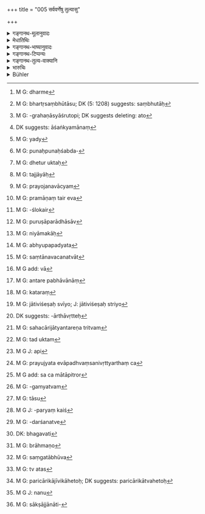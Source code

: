 +++
title = "005 सर्ववर्णेषु तुल्यासु"

+++

<details><summary>गङ्गानथ-मूलानुवादः</summary>

Among all castes, those only who are born of consorts wedded in the natural order, as virgins of equal status, are to be regarded as the same (as their father).—(5)
</details>

<details><summary>मेधातिथिः</summary>

[^१८]:
     J: evaṃ

<u>के पुनर्</u> अमी ब्राह्मणादयो नाम । न ह्य् एषां परस्परो भेदः शक्यो ऽवमातुम् । व्यक्त्यधीनाधिगमा हि जातयः । न च व्यक्तयः स्वावयवसंनिवेशविशेषावगमशून्याः शक्नुवन्ति तासां भेदम् आवेदयितुम् । न च ब्राह्मणक्षत्रियादीनां गवास्वस्येव वाकारभेदो ऽस्ति, येन रूपिसमवायाच् चाक्षुष्यः स्युः । नापि विलीनघृततैलगन्धरसादिभेदेन क्रियान्तरगोचराः । नापि शौचाचारपिङ्गलकेशत्वादिभिर् धर्मैः[^१९] शक्यं भेदावसानाः, तेषां सर्वत्र संकरोपलब्धेः । व्यवहारश् च पुरुषाधीनः । विप्रलम्भभूयिष्टत्वाच् च पुरुषाणां नान्ततो वस्तुसिद्धिः । 


[^१९]:
     M G: dharme

- <u>इत्य् अतो</u> जातिलक्षणम् उच्यते । **सर्ववर्णेष्व्** एतल् लक्षणं जातेर् यत् **तुल्यासु** समानजातीयासु संभूतासु[^२०] **पत्नीषु** ऊढासु जातास् **त एव जात्या ज्ञेयाः** । प्रायेण मातापित्रोर् या जातिः सैवापत्यस्योढायां जातस्य वेदितव्या । संबन्धिशब्दत्वात् **पत्नी**ग्रहणास्यातो[^२१] वोढा पिता लभ्यते । तेन येनैवोढा तत एव यस् तस्याम् एव जातस् तदा तज्जातीयो भवति । 


[^२१]:
     M G: -grahaṇāsyāśrutopi; DK suggests deleting: ato


[^२०]:
     M G: bhartṛsaṃbhūtāsu; DK (5: 1208) suggests: saṃbhutāḥ

- **अक्षतयोनि**ग्रहणं पुनर्विवाहसंस्कारेण पत्नीत्वम् आशङ्कमानं[^२२] निवर्तयति, सहोढकानीनमातॄणां च । 


[^२२]:
     DK suggests: āśaṅkyamānaṃ

- <u>ननु</u> च नैवैतासां विवाहसंस्कारो ऽस्ति, "पाणिग्रहणिका मन्त्राः कन्यासु" (म्ध् ८.२२६) इति वचनात् । यद्[^२३] अपि "वोढुः स गर्भो भवति" (म्ध् ९.१७३) इति विवाहश्रवणेन शास्त्रीयसंस्कारप्रतिपत्तिः, प्राप्तिमात्रवचनत्वात् तस्य न विहितवचनीयं प्रत्यभिज्ञानम् अस्ति । तस्मात् स्वीकारमात्रे धातुर् वर्तते, स्वीकर्तुर् इत्य् अर्थः । पित्रादीन् वञ्चयित्वा येनैव स्वीकृता तस्यैव सा भवति, ततः पुत्रश् चेति तस्यार्थः, पुनर्भूसंस्कराभावात् । "सा चेद् अक्षतयोनिः स्यात्" (म्ध् ९.१७६) इति पठ्यते । गतप्रत्यागतायाम् अपि पुनःशब्दप्रत्यभिज्ञानाद्[^२४] भर्तुर् उक्ताः[^२५] । न च ताभिः सहाभिः सहाधिकारो ऽस्ति । यज्ञसंयोगे ऽस्ति पत्नीशब्दः । अतो ऽक्षतयोनिशब्दो ऽतिरिच्यते । अत्र पूर्वे पत्नीशब्दपर्यायेन नारीष्व् इति पठन्ति, तद् अपि न किंचित् । केवले ह्य् अक्षतयोनिशब्दे त्व् असंस्कृतास्व् अपि जातास् तज्जातीयाः[^२६] स्युः । पत्नीशब्दपाठेन शास्त्रीयेण विधिना या संस्कृता भार्यात्वम् आपादिता सा गृह्यते । यास् तु कुमर्य एवोपगम्यन्ते, भवन्ति ता अक्षतयोनयः, न तु पत्न्यः । तस्माद् अक्षतयोनिशब्दस्य प्रयोजनं वाच्यम्[^२७] ।


[^२७]:
     M G: prayojanavācyam


[^२६]:
     M G: tajjāyāḥ


[^२५]:
     M G: dhetur uktaḥ


[^२४]:
     M G: punaḥpunaḥśabda-


[^२३]:
     M G: yady

- <u>उच्यते</u> । यत् तावद् उक्तं "न ताः पत्न्यो यज्ञसंयोगाभावात्" इति, यदि विवाह्येरन् स एव यज्ञः स्यात् । तत्रापि पूषवरुणार्यम्णाम् अस्त्य् एव यागः । समानर्थौ च यागयज्ञशब्दौ । तस्मात् स्युर् एव पत्न्यः । अकन्यात्वाद् अविवाह्यतयैव न पत्न्य इति युक्तम् । 

- अतश् चानर्थक्ये ऽक्षतयोनिशब्दस्य प्रयोजनम् उच्यते । दृश्यते लक्षणयासत्य् अपि यज्ञसंयोगे पत्नीशब्दः प्रयुज्यमानो लोके- रजकस्य पत्नी । यथान्यत्रावरुद्धासु स्त्रीषु गृहिणीशब्दः । सो ऽपि भार्यावचन एव केनचिद् धर्मसाम्येन तत्रापि प्रयुज्यते । यद्य् अपि सति मुख्ये लक्षणा न न्याय्या, तथापि मन्दधियां सुहृद् भूत्वा आशङ्कामात्रं निवर्तयति । किं नाम नाशङ्क्यते मूढमतिभिः । 

- **आनुलोम्य**ग्रहणम् उत्तरार्थम् । ये ऽपि "**त एव ते**" इति पठन्ति तेषाम् अपि स एवार्थस् तज्जातीया इति । 

- <u>अत्रोच्यते</u> । किंप्रमाणमूलम् एतत् स्मृतिकाराणां स्मरणम् । अकार्यरूपत्वान् न धर्माधर्मोपदेशतुल्यम् । प्रमाणान्तरं च[^२८] नास्तीत्य् उक्तम् । स्मृत्यन्तरमूलत्वे ऽन्धपरंपराप्रसङ्गः प्रमाणश्लोके[^२९] दर्शितः (च्ड़्। म्ध् २.६) । 


[^२९]:
     M G: -ślokair


[^२८]:
     M G: pramāṇaṃ tair eva

- <u>उच्यते</u> । वृद्धव्यवहार एव मूलं साधुत्वस्मृतिवत् । 

- <u>ननु</u> च सापराधासाव्[^३०] इत्य् उक्तम् । 


[^३०]:
     M G: puruṣāparādhāsāv

- <u>अत</u> एव नियामिकाः[^३१] स्मृतयः फलवत्यः । अभियुक्तस्मरणम् अन्यथेति न शक्यते वक्तुम् । शास्त्रस्थाः प्रसिद्धाः प्रमाणतराः । संभवति च तेषाम् अनादिव्यवहारो मूलम् । 


[^३१]:
     M G: niyāmakāḥ

- <u>एतत्स्मृतिसंकृतानां</u> वावगताभिजनजातीयानां प्रत्यक्षम् अप्य् उपपद्यत[^३२] इति केषांचिद् दर्शनम् । एतत् स्मृतिविवेके प्रपञ्चितम् । 


[^३२]:
     M G: abhyupapadyata

- <u>ननु</u> च स्मृत्यन्तरे नायं विशेषो ऽस्ति ।

- सवर्णेभ्यः सवर्णासु जायन्ते हि सजातयः ।

- अनिन्द्येषु विवाहेषु पुत्राः संतानवर्धनाः ॥ इति । (य्ध् १.८९)

आद्येनार्धेन जातिर् लक्ष्यते, उत्तरेण हि ब्राह्मादिविवाहजातानां संतानवर्धनत्वम्[^३३] । तत्र "सवर्णेभ्यः सवर्णासु" इति नात्र पत्नीशब्दो ऽस्ति ।


[^३३]:
     M G: saṃtānavacanatvāt

- <u>कथं</u> नास्ति । यावता "विन्नास्व् एष विधिः स्मृतः" (य्ध् १.९२) इति । मा वा भूत्, अविशेषस्मृतेर् विशेषस्मृतिर् बलीयसी । अदर्शनाद् दर्शनं बलीयः । यत एकेन विशेषो न दृष्टो ऽपरेण दृष्ट इति संभवत्य् एतत् । 

- अतो ऽभियुक्तस्मरणं संभवन्मूलतया प्रमाणम् । 

- <u>ननु</u> चाव्याप्तेर् अलक्षणम् एतत् । न हि सहोढकानीनपौनर्भवादीनाम् अनेन ब्राह्मण्यं भवति । "कुण्डगोलकयोः,[^३४] क्षेत्रजस्य च । अनभिप्रेतम् एव तत् तेषाम्" इति चेत्, का तर्हि तेषां जातिः । कुण्डगोलकयोश् च असति ब्राह्मण्ये श्राद्धे प्राप्त्यभावाद् अनर्थको निषेधः स्यात्, स्मृत्यन्तरविरोधश् च- 


[^३४]:
     M G add: vā

- सजातीयेष्व् अयं प्रोक्तस् तनयेषु मया विधिः । इति । (य्ध् २.१३७)

किं च यद् एव लक्षणं तद् एव लक्ष्यम् । अनिर्ज्ञातं लक्ष्यं भवति, निर्ज्ञातं लक्षणम् । यथा "को देवत्तः" इति संशये, अङ्गदी कुण्डली व्यूढोरस्को वृत्तबाहुः । इह तु यथा कश्चित् ब्रूयात्- "कः काकः" इत्य् उक्ते, "काकाज् जातः" इत्य् उत्तरम्, तादृग् एव "को ब्राह्मण्ः," "यो ब्राह्मणाज् जातः" इति । जनके ऽपि हि ब्राह्मण्यम् अप्रसिद्धम् एव, न्यायविरोधश् च । सजातीयात् सजातीयायां जातः स लोके सजातीयो भवति । यथा गौर् गवि गौः, अश्वाद् वडवयाम् अश्वः । अत्रोच्यते- यत् तावद् उक्तम् "का तेषां जातिः" इति, किम् अन्यया जात्या । मनुष्यास् तावद् भवन्ति । पुरुषधर्मैश् चाधिक्रियन्ते अनुपात्तजातिविशेषैः, पुत्रत्वाच् छ्राद्धादिभिश् च । दाने च सर्वेषाम् अधिकारः । 

- <u>ननु</u> च विशेषस्योपदेशेन विना व्यवहारो न सिध्यति, सर्वसाधारणत्वान् मनुष्यजातेः । असद् एतत् । सर्वस्यैव स्वसंज्ञाविशेषो विद्यते प्रतिपुरुषम्, देवदत्तो यज्ञदत्त इति । अथाप् संबन्धव्यपदेशः कर्तव्य इति, "कानीनः, सहोढः" इत्य् एव व्यपदिश्यते । सो ऽपि चातुर्वर्ण्ये सद्भावात् सामान्यरूप एवेति चेद् देवदत्तस्य कानीन इत्यादि जनकेन व्यपदेशः करिष्यते । तस्माद् असंबद्धम् एतद् यद् उच्यते व्यपदेशः कथम् इति । 

- एवं तर्हि सर्व एव धर्माश् चातुर्वर्ण्यं प्रति बोध्यन्ते "अन्तरपभावानां[^३५] च" (म्ध् १.२) । तत्र बहुत्वं ब्राह्मणादिजातिचतुष्टयविषयम् । न चैतेषाम् अप्य् एकजातिः, सर्वजातिष्व् एतस्य लक्षणस्य प्रवृत्तेः । यथैव ब्राह्मणाद् ऊढायां ब्राह्मण्यां जातो ब्राह्मणः, एवं क्षत्रियादयो ऽपि समजातीयमातृपितृजाताः । सर्वविशेषाभावे च कुतः सामान्यम् । न हि शिंशपादिसर्वविशेषाभावे वृक्षत्वसंभवः । 


[^३५]:
     M G: antare pabhāvānāṃ

- अन्तरप्रभवाश् चानुलोमप्रतिलोमाः । तत्रानुलोमा मातृजातीयाः, "प्रतिलोमास् तु धर्महीनाः" (ग्ध् ४.२५) अन्यत्राहिंसादिभ्यः । ते च सर्वे स्वसंज्ञाभिर् विशेषतो निर्दिष्टाः । न चैषां नामापि तत्रास्ति । तत्र कतमे ते धर्मा यैर् अमी अधिक्रियेरन् । क्व[^३६] च तद्वचनं यद् एतान् अधिकुर्वीत । न हि कश्चिज् जातिविशेषाश्रयो[^३७] धर्मविधिर् अस्ति । सर्ववर्णानाम् अन्तरभावानां चेति शास्त्राद् अधिकृतत्वाच् च । 


[^३७]:
     M G: jātiviśeṣaḥ svīyo; J: jātiviśeṣaḥ striyo


[^३६]:
     M G: kataraṃ

- <u>उच्यते</u> । यत् तावद् अहिंसादिषु चातुर्वर्ण्यवचनं (च्ड़्। म्ध् १०.६३) तन् नरमात्रोपलक्षणार्थम् एव, सत्य् अपि प्रतिलोमाधिकारे मुख्यार्थवृत्तेः[^३८] । प्रत्युत सहचारिजात्यन्तरपरत्वम्[^३९] एव लक्षयितुं क्षमं नान्तरावस्थातुम् अर्हति । तत्रैव (म्ध् ११०.६३) च वक्ष्यामः । इदं चास्ति "शूद्राणां तु सधर्माणः सर्वे ऽपध्वंजाः स्मृताः" (म्ध् १०.४१) इति । अपध्वंसो ऽसंस्कारः । स चाष्टविधः "व्यभिचारेण वर्णानाम्" (म्ध् १०.२४) इत्यादिनोक्तः । व्यभिचारः परस्त्रीषु गमनं सजातीयासु । अन्यद् वक्ष्यामः । तस्माद् असत्य् अपि वर्णत्वे वाचनिक एव तेषाम् अधिकारः । 


[^३९]:
     M G: sahacārijātyantareṇa tritvam


[^३८]:
     DK suggests: -ārthāvṛtteḥ

- क्षत्रियस्य तु मातृजातीयत्वम् एव, लिङ्गदर्शनात् । "पुत्रो द्व्यामुष्यायणस्य संविधानात्" इति कर्तव्याविशेषः श्रुतः । अन्येष्व् अपि श्रौतेषु तस्य विधानान्तरं दृश्यते । तस्माद् एव ब्राह्मणादिजातीय एव समभागः स्वपितृव्येण, "तस्माद् धर्मेण तं भजेत्" (म्ध् ९.१२१) इति । न च यथोक्ते विधौ तद् युक्तम्[^४०] । तदा ह्य् अयं शूद्रधर्मा । धनस्य यज्ञार्थतायाम् उक्तायां कुतस् तस्य तावद् भागः । कुण्डगोलकौ क्षेत्रजाव् एव । शिष्टसमाचारश् चैवम् एव । पाण्डुधृतराष्ट्रविदुराः क्षेत्रजाः सन्तो मातृजातीयाः । अतो युक्तः श्राद्धे प्रतिषेधः । किं च, पतितो ऽपि तत्र प्रतिषिद्धः, यस्य सर्वधर्मबहिष्कृतत्वात् प्राप्त्याशङ्कैव नास्ति । यत् तु "सजातीयेषु" (य्ध् २.१३७) इति[^४१] स्मृत्यन्तरं तद् उक्तानुवादत्वाद् यथासंभवं व्याख्येयम्, कार्यपुत्रविषयतया वा । 


[^४१]:
     M G J: api


[^४०]:
     M G: tad uktam

- यच् च निर्ज्ञातं लक्षणं भवति, तत् किं ब्राह्मणार्थो नैव लोकप्रसिद्धः । यत्र ब्राह्मणादिसब्दः प्रयुज्यते तत्रापध्वंसनिवृत्त्यर्थं वचनम्[^४२] । मातापित्रोर्[^४३] एतद् एव जातिलक्षणं । न चानवस्था, अनादित्वात् संसारस्य । 


[^४३]:
     M G add: sa ca mātāpitror


[^४२]:
     M G: prayujyata evāpadhvaṃsanivṛttyarthaṃ ca

- प्रस्तुतन्यायविरोधस् तु साक्षात् व्यवसायगम्यत्वे[^४४] आसां जातीनां स्यात् । तास् तु[^४५] स्मृतिलक्षणा यथास्मरणं भवितुम् अर्हति । यथा वा वसिष्ठादयः शब्दा अन्तरेणैवान्वयधर्मम् अनवच्छिन्नस्मृतिपारंपर्यकैश्[^४६] च विदितार्थेषु प्रयुज्यन्ते, भवन्ति व्यवहारहेतवो वसिष्ठब्राह्मणाः "वासिष्ठाः शृण्वन्त्" इति, तद्वद् एतद् द्रष्टव्यम् । यथा समाने ब्राह्मणत्वे केचिद् भृगवो वत्सा भारद्वाजा इत्यादिविशेषः स्मृत्येकप्रमाणः, तथैव समाने पुरुषत्वे ऽमी ब्राह्मणा अमी क्षत्रिया इत्यादिर् उपपन्नो व्यवहारः । 


[^४६]:
     M G J: -paryaṃ kaiś


[^४५]:
     M G: tāsu


[^४४]:
     M G: -gamyatvam

- यैर् अपि लिङ्गदर्शनत्वेन[^४७] जाबालश्रुतिर् उक्ता "सत्यकामो जाबालो मातरम् अपृच्छत् किंगोत्रो ऽहम् अस्मीति । सैवं प्रत्यब्रवीत्, बह्व् अहं चरन्ती परिचारिणी यौवने त्वाम् आलभे । नाहं तद् वेदेति । स एवम् उपश्रुत्य हारिद्रुमतम् गौतमम् इयाय । तं होवाच ब्रह्मचर्यं भवतो[^४८] विवत्स्यामि । स एवम् उवाच । किंगोत्रस् त्वम् असीति । स प्रत्युचाव । अपृच्छं मातरं सा माता प्रयब्रवीत् यौवने त्वाम् इत्यादि । गौतमो न चैतद् अब्राह्मणो[^४९] वक्तुम् अर्हति । समिधं सोम्याहर । उप त्वा नेष्ये" (छु ४.४.१–५) । अस्यायम् अर्थः । बहुभिर् अहं यौवने पुंभिः संगताभूवम्[^५०] । न जाने केन जातो ऽसीति । गौतमस् तु सत्यवचनान् निश्चिकाय ब्राह्मणेनायं जातस् ततस्[^५१] तम् उपनिन्ये ऽतो मन्यामहे स्वैरिणीष्व् अप्य् अनूढासु समानजातीयाज् जातासु तज्जातीया भवन्ति । 


[^५१]:
     M G: tv atas


[^५०]:
     M G: saṃgatābhūva


[^४९]:
     M G: brāhmaṇo


[^४८]:
     DK: bhagavati


[^४७]:
     M G: -darśanatve

- <u>तद् एतन्</u> न किंचित् । यतो यौवने त्वाम् आलभे । यौवने किल न स्मृतिर् दृढीभवति, उत्कलिकाबहुलत्वाद् यौवने चेतसः । किं च परिचारिणी परिचारिकाहेतोः[^५२] क्षुधापीडिता बहु विचरन्ती नैकस्मिं स्थाने, ततो मे न स्मृतिर् अस्ति भर्तुः किंगोत्रम् इति । 


[^५२]:
     M G: paricārikājīvikāhetoḥ; DK suggests: paricārikātvahetoḥ

- अतः स्थितम् एतत् समानजातीयोढायां जातास् तज्जातीया इति । गौतमस्यापि न ततो वचनाद् ब्राह्मणो ऽयम् इत्य् अवगमः । प्राग् एवासौ तं ब्राह्मण इति वेद । गोत्रं तु न वेद । गोत्रप्रश्नेन चरणप्रश्नो वेदितव्यः । तत्र उपनयनभेदो ऽस्ति । न तु गोत्रभेदेनोपनयने प्रयोजनम् । न तु[^५३] यथा केचिद् आहुः- जातिप्रश्नो ऽयम् आभिजात्यात्, "गोत्र एव जातिम् अवगमिष्यामि" । साक्षाज्जातिप्रश्ने[^५४] हि मुखरता स्यात् ॥ १०.५ ॥


[^५४]:
     M G: sākṣājjānāti-


[^५३]:
     M G J: nanu
</details>

<details><summary>गङ्गानथ-भाष्यानुवादः</summary>

“Who are these that are called ‘*Brāhmaṇa*’ and the rest? We cannot perceive any difference among men. The determination of the caste is dependent upon a knowledge of individuals belonging to the caste; and individuals, devoid as they are of any knowledge of the disposition of the component atoms, cannot indicate any difference among the castes. Nor is there any difference in the figures of the ‘*Brāhmaṇa*’ and the ‘*Kṣatriya*’ as there is in those of the ‘cow’ and the ‘horse,’ for instance,—by virtue of which the said castes could be perceptible by the eye Nor are the said castes discernible by any other acts; as, for instance, the nature of the oil or the melted butter can be discerned by smelling or tasting. Nor again can the difference among them be discerned by differences in such details as those of purity, conduct, colour of the hair, and so forth; because these details are almost always found to be mixed up. Further, actual usage is dependent upon men, and as men are mostly deceptive, the character of anything cannot be ascertained by a mere reference to them.”

It is in view of these difficulties (in the ascertaining of a man’s caste) that the author is asserting here the definition of the castes.

‘*Among all castes*,’— the definition that is applicable is that those born of women ‘*0f* *equal status*’—of the same caste as the husband,—these women being the ‘*wives*’—lawfully wedded consorts,—*are to be regarded as* the same. That is, in most cases, the caste of the child born of parents legally married is the same as that of its parents.

Since the term ‘*wife*’ is a relative term, it follows that the person who has married her is the ‘father’ of the child. So that the meaning comes to be that the child is of the same caste as the parents, when it is born of the woman from that same person who has wedded her.

The epithet ‘*virgin*’ has been added, and it precludes the possibility of a remarried woman being regarded as the ‘wife,’—as also of the mother of the ‘*Sahoḍa*’ and ‘*Kānīna*’ sons.

*Objection*:— “As a matter of fact, there is no *marriage* - *sacrament*
in the case of these latter; since it has been declared (Manu 8. 226) that ‘the sacred texts recited at the marriage-ceremony are applicable to maidens only.’ Though verse 9.173 declares that ‘the child belongs to the person who *married* her,’ where the mention of the term ‘marry’ indicates that there is legal sacrament in the cases in question also, yet all that this text can be taken as indicating is the *possibility* (of the sacrament), and there is nothing in it to indicate that it refers to something actually *enjoined*; so that in this text all that ‘the person marrying’ can mean is ‘the person who accepted her,’—the verbal root signifying mere *acceptance*; and what the text means is that ‘when a man has accepted a girl for his wife, after having cheated her father and kinsmen, if a son happens to be born from her, he belongs to that man.’

There is in fact no sacrament in the case of *remarried* women; in regard to whom also it has been laid down that—‘she is fit for a second nuptial ceremony, only *if she he still a virgin*’ (9.176). In connection with the girl who as ‘gone away and come back’ also, we find the term ‘*again*’ used (‘she may be married *again*’), which implies that she belongs to her husband. But none of these are entitled to associate with the ‘duly wedded consort;’ because the term ‘*paint*,’ ‘consort,’ connotes ‘co-operation at sacrificial rites.’ From all this it would seem that the qualification ‘*if she be a virgin*’ becomes superfluous. The older commentators read ‘*nārīṣu*’ (women) in place of ‘*patnīṣu*’ in the text But this also is nothing. If we had the qualification of ‘virginity’, only then would sons born of *unmarried* women belong to the same caste as the father. By using the term ‘*patnī*’ (consort) however it becomes clearly indicated that the women meant are only such as have been married with due religious rites. As for the girl with whom a man has intercourse before they are married, she may be a ‘*virgin*’ but certainly not a consort. Thus then it becomes necessary to explain the use and purport of the qualification ‘*virgin*’.”

The answer to the above is as follows:—It has been argued above that “the remarried women are not ‘consorts,’ because they are not entitled to co-operate at sacrificial rites.” But if such girls were wedded, this
*wedding* itself would constitute a ‘sacrificial rite,’ since even at
this ceremony *offerings* are made to Pūsan, Aryaman and Varuṇa; and ‘*offering*’ and ‘*sacrifice*’ are synonymous terms. Hence these girls also would be ‘consorts.’ In fact, the right view to take is that, inasmuch as they are no longer ‘maidens,’ they are not fit for the wedding *ceremony*; and it is on this ground that they cannot be ‘consorts.’ And even so the qualification ‘virgin’ being apparently superfluous, we proceed to explain its use. As a matter of fact, the term ‘consort’ is found to be applied, though figuratively, even to such women as are not entitled to *co-operate at sacrificial rites*; *e.g*., in such expressions as ‘the washerman’s consort’ (though no sacrificial performance is possible for the washerman). Similarly in the case of the ‘kept’ woman also, the name ‘housewife’ is applied, in the sense of the ‘wife’; and this on the ground of certain points on which such a woman resembles the real *wife*. Though it is true that, so long as a word can be used in its direct sense, it is not right to have recourse to its figurative sense,—yet what the writer does is to explain, in a friendly spirit, to dull-headed people, the impropriety of entertaining certain notions; specially what notion is there that may not be entertained by dull-headed people?

The qualification ‘*in the natural order*’ has been added in view of what follows later on.

Those who adopt the reading ‘*ta eva te*’, for them also the meaning is the same—*i.e*., ‘they belong to the same caste.’

The following arguments have been urged in connection with this subject:—“What is the authority at the root of this and similar assertions made by the authors of *Smṛtis*? Inasmuch as these do not make mention of *anything to be done*, they cannot stand on the same footing as the teachings regarding *Virtue and Vice* (what should be done and What should be avoided); and we have already shown that there is no other authority possible. If another *Smṛti-* text were cited as the requisite authority, then this would come to be a case of ‘the blind leading the blind’; as has been made clear under the verse dealing with the sources of knowledge of ‘*Dharma*’ (2.6).”

The answer to the above is as follows:—The authority consists in the practices of experienced men; just as in the case of the *Smṛti* -rules bearing on the *correctness of words* (*i.e*., grammar). It is true that the said practices may be defective and misleading. But it is there that the rules laid down in the *Smṛti* come in useful, as serving to control them. Specially as it cannot be said that the ‘*Smṛti*,’ ‘recollection,’ of learned men is wrong; for persons intent upon the following of the scriptures are universally known as exceptionally trustworthy; and the basic authority for these would consist in eternal usage.

It is the theory of some people that men who are steeped in the study of the *Smṛti* and belong to certain selected noble families may be able to have a direct (intuitive) knowledge of things. This we have dealt with in detail in the *Smṛtiviteka*.

“In another *Smṛti* (Yājñavalkya, 1.20) there are no such qualifying conditions as we find in the present text; all that is said there is—‘Children born to men of a certain caste from women of the same caste, are also of the same caste;—sons born of unblamable marriages are the perpetuators of the race’;—where the first half indicates the
*caste* of the child, and the latter declares the fact of the products
of the ‘*Brahma*’ and other marriages being ‘perpetuators of the race.’ Now in this text, all that is said is ‘sons born to a man from women of the same caste,’ and there is no mention of the name ‘*patnī*,’ ‘*consort*.’”

How can it be said that there is no such qualification, when it is added later on that ‘this rule applies to the case of *wedded* women’ (Yājña, 1.92)? Further, what if there is no qualifying phrase in this other text? A qualified text is always more authoritative than an unqualified one; *as perception* is always more reliable than *non-perception*; it is just possible that the qualifying condition, actually present, may have been seen by one, but missed by the other (writer).

From all this it follows that the ‘recollection of learned men’ is authoritative, on account of the possibility of its being based upon the
*Śruti*.

“The definition provided by the verse is not correct, since it does not include all that should be included. For instance, under the definition ‘Brāhmaṇa-hood’ could never belong to the ‘son taken along with the mother,’ the ‘maiden-born son,’ or the ‘son of the remarried woman.’ It might be argued that—‘as in the cases of the *son born of another man to an unwidowed woman, the son born to a widow* and the *soil-born* son, so in the case of these sons also, it is intended that Brāhmaṇa-hood should not belong to them.’ But in that case, what would be the caste of these? Further, if the ‘son of the unwidowed woman born of another man,’ and the ‘son of the widow’ were not *Brāhmaṇas*, there could be no possibility of anyone thinking of feeding them at *Śrāddhas*, and hence there would be no point in the prohibition (contained in 3.155, 156) of such feeding. Then again, such a view would he contrary to other *Smṛti*
-texts. For instance, we read—‘This rule that I have described pertains
to sons of the same caste as the father.’ (*Yājñavalkya*, 2.33).

“Further, as a rule, the *definition* is the same as the *thing defined*,—the only difference being that ‘what is to be defined’ is not known, while ‘the definition’ is well known. *E.g*. it being doubtful (not known) who *Devadatta* is, we have the *definition*—‘he who is wearing the armlet and the ear-ring, of the developed chest and rounded arms’ (all which is already known). What the present text does is to declare,—in answer to the question *who is a Brāhmaṇa*?—that ‘*he is one born of a Brāhmaṇa*;’ and this is exactly as if, on being asked—‘what is a crow?’—one were to say ‘it is what is born of a crow!’ In fact, it is still to be known what is that ‘Brāhmaṇa-hood’ that belongs to the father.

“The definition is illogical also: In the world one born of a female from a male of the same genus always belongs to that same genus; *e.g*., what is born of the cow is of the genus of the ‘cow,’ what is born of the ‘mare’ is of the genus of the horse’ \[and certainly in all these eases *marriage* does not enter as a necessary factor\].”

The answer to the above is as follows:—First of all it has been asked—what would be the caste of certain kinds of sons? Well, what is the need for any ‘caste?’ They belong to the genus ‘man;’ and even without having any specific caste-distinction attributed to them, they become entitled to all that characterises the *man*,—both as ‘sons’ and as persons dealing with *Śrāddhas*. Specially as all men are equally entitled to *making gifts*.

“But in the absence of further distinction, dealings with the man could not proceed (merely on the basis of his belonging to the genus ‘man’); for the simple reason that the genus ‘man’ is common to all human beings.”

There is no force in this; every person has his own distinctive appellation; every man is called either ‘Devadatta’ or ‘Yajñadatta.’ Then, if it be considered necessary to specify the particular relationship of the persons in question,—well, they have such appellations as ‘*Kānina*’ (‘maiden-born’),

‘*Sahoḍha*’ (‘taken with the mother’) and so forth.

“But all these names are found among all the four castes; so that they also would be general (just like the genus ‘man’).”

In that case, they would be distinguished by the name of their father—‘he is the *maiden-born son* of Devadatta,’ and so forth.

Thus there is no force in the argument based upon the difficulty of distinguishing these sons.

All the laws that are formulated herb are with reference to all the four castes; as is clear from what has been declared in 1.2 above. That is why we have the plural number in the text, which refers to the four castes, ‘*Brāhmaṇa*’ and the rest. The persons here mentioned do not all belong to any one caste; since the definition set forth is such as is applicable to all castes. Just as the son born to a *Brāhmaṇa* from his wedded *Brāhmaṇī* wife is a *Brāhmaṇa*, so is the son born to a Kṣatriya and the other castes also, born of parents of the same caste, belong to that same caste. Then again, there could be no ‘genus’ in the absence of all particulars. *E.g*., in the absence of the *particular* trees,
*Śiṃśapā* and the rest, where could there be the *genus* ‘tree?’

The mixed castes are of two kinds—the product of marriages ‘in the natural order,’ and the product of marriages of the ‘reverse order.’ Now those of the former class take the mother’s caste; while the products of marriages of the ‘reverse order’ have no duties save the most general ones of ‘not injuring living beings’ and so forth (enumerated in 10.63). All kinds of sons have been duly specified with their own distinctive names, and yet even the name of the products of ‘reverse marriages’ is not found mentioned.

“What are those *duties* to the performance whereof these people would be entitled? Where too is the text that makes them so entitled? The duties described here are not with reference to any particular caste; the text—‘Of the mixed castes etc., etc.’ (1.2) clearly indicates that what is described pertains to *all castes*.”

The answer to the above is as follows:—As regards the mention of the general duties of ‘not injuring others’ and the rest, with reference to
*the four castes*, it is clearly meant to be applicable to *every human
being*.

Even though the text occurs in connection with sons born of ‘marriages in the reverse order,’ yet its direct meaning bears upon *all men*. In reality however it is more logical to take it as pertaining to such castes as stand on the same footing as those born of ‘reverse marriages,’ and it cannot stop short only at what is indicated by the context This we shall explain under the text (10.63) itself.

Then again, we have the following declaration—‘All those born of violation of the law are equal to Śūdras;’ (Manu 10.41),—where ‘violation of the law’ stands for ‘absence of sacramental rites;’ and this is of eight kinds, as described under verse 24 below;—where ‘adultery’ stands for sexual intercourse with the wives of other men belonging to one’s own caste; other matters relating to this matter we shall explain later on.

Thus then it follows that, even though the sons born of such ‘violations of the law’ do not belong to any caste, yet their title to the performance of certain acts rests upon the direct declarations of the texts.

*In the case of the* *Kṣatriya* *the child should be taken* *to belong
to* the mother’s caste; because there are texts indicative of this: In connection with the ‘*Dvyāmuṣyāyaṇa*’ son a peculiar ceremony has been prescribed (?); and in connection with other *Śrauta* rites also, we find a distinct procedure laid down with reference to him (?)

From all this it follows that it is only the son belonging to the
*Brāhmaṇa* caste who is entitled to an equal share with his uncle; hence
it is that it is declared that ‘one should receive him legally.’ (?) All this would not be well if the injunction were in the aforesaid form. Because according to that‘he would be equal to the *Śūdra*;’ and as property is meant for sacrificial performances (to which the *Śūdra* is not entitled), how could he be entitled to any share of it?

As for the son ‘born of another man while the husband is alive,’ and that ‘born of a widow,’ these are only ‘soil-born’ sons. Such is the custom among all civilised men; *e.g*., Pāṇḍu, Dhṛtarāṣṭra and Vidura, all ‘soil-born’ sons, took the caste of their respective mothers.

Then again, the ‘outcast’ also has been excluded from being invited at
*Śrāddhas*; and yet as he would be beyond the pale of all morality,
there could be no possibility of any idea being entertained regarding his admissibility \[so that the objector was not justified in drawing any conclusions from the exclusion of the ‘soil-born’ sons from
*Śrāddhas* \],

As regards the text quoted above (from Yājñavalkya, 2.133),—since it is a mere reference, it may be explained away somehow. Or we may take it as referring to the ‘appointed’ son.

Then as regards the argument that “it is only what is well-known that can serve as the *definition* (the distinguishing feature) of anything”—we ask—Is not the meaning of the term ‘*Brāhmaṇa*’ already known? In fact what the text does is to preclude the idea of ‘illegitimacy’ bang entertained regarding persons to whom die name ‘*Brāhmaṇa*’ is applied,—the sense being that they belong to the caste of their parents. Nor can it be argued that this would lead to a
*regressus ad infinitum*; as the world has had no beginning in time.

It has been urged that what is here stated is illogical But this could be so only if the matter of castes were something negotiable by direct perception. As a matter of fact however it is something that can be determined only with the help of *Smṛtis*, and as such must be as they are declared to be in these texts. Just as in the case of such titles as ‘*Vaśiṣṭha*’ and the like (family-names), it is found that, even in the absence of any blood-relationship with the personage named, they are applied to men on the basis of uninterrupted tradition handed down from times immemorial; and serve as the basis of such expressions as ‘the Vaśiṣṭhas are listening.’ And the case of the castes also should be taken as standing on the same footing. Just as in the case of a number of Brāhmaṇas, all of whom are equally ‘Brāhmaṇas,’ they are classified as ‘*Bhṛgus*,’ ‘*Vatsas*; ‘*Bhāradvājas*,’ and so forth—such distinction being based entirely upon ‘*Smṛti*,’—so in the case of a number of persons, all of whom are equally ‘men,’ they come to be distinguished as ‘*Brāhmaṇas*,’ ‘*Kṣatriyas*’ and so forth.

Some people have brought forward (against the view that Brāhmaṇas must be born of duly wedded Brāhmaṇa couples) the case of Jābāla: Satyakāma Jābāla asked his mother—To what *gotra* do I belong? She answered—I do not know, as I obtained you while I was, during my youth, attending, as a maid, upon several men. Having heard this, the boy went over to Hāridrumata Gautama, and said—Revered Sir, I wish to reside with you as a Religious Student. The sage asked him—To what *gotra* do you belong? The boy answered—I asked my mother, and she told me that in her youth, she obtained me etc., etc.;—whereupon Gautama concluding that no non-Brāhmaṇa could speak so frankly, directed him to fetch fuel and said—‘I shall initiate thee.’ What the mother meant was that in her youth she met many men, and she knew not from whom the child was born; and what Gautama did was to infer, from the boy’s truthfulness, that he must have been begotten by a *Brāhmaṇa*, and hence he initiated him. From this those people conclude that sons born to persons from such women of the same caste *as are not duly wedded*, are also of the same caste.

There is however no force in this. All that the mother’s statement means is—‘I obtained you during my youth’—at a period of life when the mind is fickle, being beset with fancies—‘when I was attending’—as a maid-servant, suffering from hunger—‘wandering in several places’—not living at any one place,—‘hence I have no recollection of the
*gotra-name* of my husband.’

From all this it becomes established that sons born to a person from a duly wedded wife of the same caste as himself belong to the same caste. And in the case of Jābāla also, Gautama inferred from the words of the boy, that he must be the son of *Brāhmaṇa-* parents; hence though he recognised him as a *Brāhmaṇa*, he did not know his *gotra*. What he wished to ascertain by means of the question regarding the boy’s
*gotra*, was the special Vedic Rescension to which he belonged; and this
for the reason that the exact method of his initiation would vary with the Rescension to which one belonged; while his *gotra* has no bearing upon the initiation at all. And it is not, as some people have explained, that “the question really referred to the boy’s *caste*, the idea in the sage’s mind being that he would deduce the caste from the nobility of his race, while a direct question about *caste* would be impolite.”—(5)
</details>

<details><summary>गङ्गानथ-टिप्पन्यः</summary>

‘*Ānulomyena*’.—‘In the direct order, *i.e*., by a Brāhmaṇa on a Brāhmaṇī and so forth’ (Medhātithi, Govindarāja and Kullūka);—‘the bridegroom being always older than the bride” (Nārāyaṇa).

This verse is quoted in *Parāśaramādhava* (Ācāra, p. 511), which explains the meaning to be that children born of a Brāhmaṇa couple are Brāhmaṇa by caste; so also in the case of Kṣatriya couples and so forth;—and in *Nṛsiṃhaprasāda* (Saṃskāra 76a).
</details>

<details><summary>गङ्गानथ-तुल्य-वाक्यानि</summary>

*Āpastamba* (2.13.1).—‘Sons begotten by a man who approaches in the
proper season a woman of equal caste, who has not belonged to another man, and who has been married legally, have a right to follow the occupations of their castes.’

*Viṣṇu* (16.1).—‘On women equal in caste to their husbands, sons are
begotten who are equal in caste to their fathers.’

*Yājñavalkya* (1.90).—‘From women of the same caste as their husbands
are born sons of the same caste.’

*Baudhāyana* (1.17.2).—‘Sons of equal caste spring from women of equal
caste.’

Do. (1.16.6).—‘Sons begotten on wives of equal caste or of the next lower caste are of the same caste as the father’
</details>

<details><summary>भारुचिः</summary>

**सर्ववर्णेष्व्** इति, न द्विजातिष्व् एव यथाधिकृतेषु । **तुल्यासु** नारीषु । केन । पतिभिः । कथम् । तुल्यासु जातितः अक्xअतयोनिष्व् इति शास्त्रत ऊढास्व् इत्य् अर्थः । ननु च पत्नीग्रहणाद् एवाक्षतयोनित्वं सिद्धम् । येन यज्ञीयाः पत्न्यो भवन्ति ता अक्षतयोनय एव नेतराः । नारीशब्दपाठे न चोद्यम् इदम् । पत्नीपाठे ऽपि तु हेत्वर्थो ऽयम् अक्षतयोन्युपदेशः । पत्नी कस्मात्, अक्षतयोनित्वात् । गुणतो ऽपि च पत्नीशब्दो दृष्टः । यतो अक्षतयोनिवचनं मुख्यार्थं विज्ञेयम् । **सर्ववर्णेषु तुल्यास्व्** इत्य् अनेन च्**आनुलोम्य**ग्रहणम् इहानर्थकं सद् अनन्तरश्लोकार्थं वेदितव्यम् । अत एताभ्यां ये संभूताः वर्णास् ते **जात्या ज्ञेयास् त एव** । **त एवेत्य्** अनेन पितृवर्णग्रहणम् इत्य् एतद् उक्तार्थम्, यथा ब्राह्मणजातिभ्यां मातापितृभ्यां संभूतो वर्णस् तज् जातिर् भवति । एवं क्षत्रियादिभ्यो ऽपि संभूतास् तज्जातीया विज्ञेयाः गवादिवत् । ननु चैवं सत्य् अवक्तव्यम् एवेदं जातिलक्षणं भवति । वक्तव्यम् एव ब्राह्मणत्वस्यान्यकारणनिवृत्त्यर्थम् । तथा चार्थवादास् तत्त्वदृष्टिसंवादनहेतवः, "वृत्तस्थम् अपि चण्डालं देवा ब्राह्मणं विदुः" इत्य् एवमादयः । यतो न संस्काराध्ययनवृत्तादिभिर् ब्राह्मणम्, किं तर्ह्य् उभयाभिजनतः यथावोचामेति, जातिस् त्व् अधिकरणकारणं संस्कारादीनां विज्ञेयम् । न च वृत्तिर् एवोत्कर्षहेतुः । यतश् च न ब्राह्मणादीनां जातिभेदः प्रत्यक्षो ऽनुमेयो वा मनुष्यत्वाविशेषे तद्व्यतिरिक्तसंस्थानविशेषानुपलब्धेः गोमहिषाश्वखरादिवत् । एवं च सति प्रत्यक्षानुमानाभ्याम् अप्राप्ते शास्त्रम् अर्थवद् इदं बोधव्यम् । यथा कुशलाकुशलकर्मणोः पुरुषव्यापाराभिसंबन्ध इति । एवं च समानप्रसवात्मकत्वमात्रे गवादय उदाहरणत्वेन ज्ञेयाः । तथा चाभ्युपगतम् एतद् भवत्य् एकवर्णजननसंनियोगेनायं ब्राह्मणत्वादिजातिसंबन्ध इति । यद्य् एवम् अ[प]त्यं जनयितृजातिसदृशं भवतीति मन्यसे जनयित्रोस् तर्हीदं जातिलक्xअणम् एतद् एव, साधारणत्वात् तल्लक्षणस्येति । नन्व् एवं सत्य् अनवस्था । भवतु । को दोषः । अनवस्थायाम् एवैतल् लक्षणं समर्थं भवति, नान्यथा, गवादिवत् । न चैवं सति दृष्टविरोधः शास्त्रविरोधो वा । यतो न किंचिद् एतद् इति ॥ १०.५ ॥
</details>

<details><summary>Bühler</summary>

005	In all castes (varna) those (children) only which are begotten in the direct order on wedded wives, equal (in caste and married as) virgins, are to be considered as belonging to the same caste (as their fathers)
</details>
